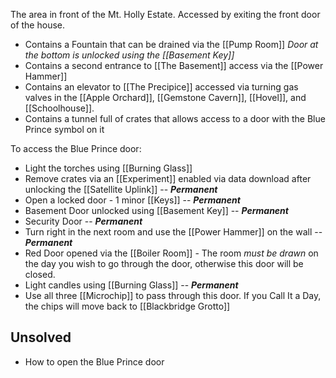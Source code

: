 The area in front of the Mt. Holly Estate. Accessed by exiting the front door of the house.

- Contains a Fountain that can be drained via the [[Pump Room]]
  *Door at the bottom is unlocked using the [[Basement Key]]*
- Contains a second entrance to [[The Basement]] access via the [[Power Hammer]]
- Contains an elevator to [[The Precipice]] accessed via turning gas valves in the [[Apple Orchard]], [[Gemstone Cavern]], [[Hovel]], and [[Schoolhouse]].
- Contains a tunnel full of crates that allows access to a door with the Blue Prince symbol on it

To access the Blue Prince door:
- Light the torches using [[Burning Glass]]
- Remove crates via an [[Experiment]] enabled via data download after unlocking the [[Satellite Uplink]] -- __*Permanent*__
- Open a locked door - 1 minor [[Keys]] -- __*Permanent*__
- Basement Door unlocked using [[Basement Key]] -- __*Permanent*__
- Security Door -- __*Permanent*__
- Turn right in the next room and use the [[Power Hammer]] on the wall -- __*Permanent*__
- Red Door opened via the [[Boiler Room]] - The room *must be drawn* on the day you wish to go through the door, otherwise this door will be closed.
- Light candles using [[Burning Glass]] -- __*Permanent*__
- Use all three [[Microchip]] to pass through this door. If you Call It a Day, the chips will move back to [[Blackbridge Grotto]]

## Unsolved
- How to open the Blue Prince door